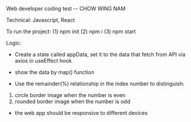 Web developer coding test -- CHOW WING NAM

Technical:
Javascript, React

To run the project:
(1) npm init
(2) npm i
(3) npm start

Logic:

- Create a state called appData, set it to the data that fetch from API via axios in useEffect hook

- show the data by map() function

- Use the remainder(%) relationship in the index number to distinguish:
1. circle border image when the number is even
2. rounded border image when the number is odd

- the web app should be responsive to different devices
